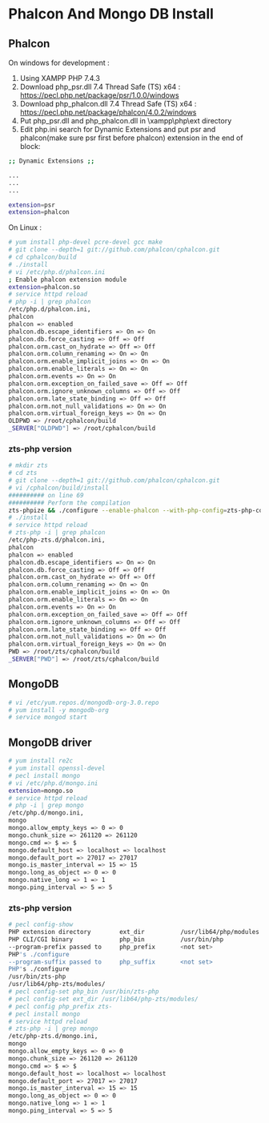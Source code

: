 # Phalcon And Mongo DB Install
## Phalcon
On windows for development :
1. Using XAMPP PHP 7.4.3
2. Download php_psr.dll 7.4 Thread Safe (TS) x64 : https://pecl.php.net/package/psr/1.0.0/windows
3. Download php_phalcon.dll 7.4 Thread Safe (TS) x64 : https://pecl.php.net/package/phalcon/4.0.2/windows
4. Put php_psr.dll and php_phalcon.dll in \xampp\php\ext directory
5. Edit php.ini search for Dynamic Extensions and put psr and phalcon(make sure psr first before phalcon) extension in the end of block:

```sh
;; Dynamic Extensions ;;

...
...
...

extension=psr
extension=phalcon
```

On Linux :

```sh
# yum install php-devel pcre-devel gcc make
# git clone --depth=1 git://github.com/phalcon/cphalcon.git
# cd cphalcon/build
# ./install
# vi /etc/php.d/phalcon.ini
; Enable phalcon extension module
extension=phalcon.so
# service httpd reload
# php -i | grep phalcon
/etc/php.d/phalcon.ini,
phalcon
phalcon => enabled
phalcon.db.escape_identifiers => On => On
phalcon.db.force_casting => Off => Off
phalcon.orm.cast_on_hydrate => Off => Off
phalcon.orm.column_renaming => On => On
phalcon.orm.enable_implicit_joins => On => On
phalcon.orm.enable_literals => On => On
phalcon.orm.events => On => On
phalcon.orm.exception_on_failed_save => Off => Off
phalcon.orm.ignore_unknown_columns => Off => Off
phalcon.orm.late_state_binding => Off => Off
phalcon.orm.not_null_validations => On => On
phalcon.orm.virtual_foreign_keys => On => On
OLDPWD => /root/cphalcon/build
_SERVER["OLDPWD"] => /root/cphalcon/build
```
### zts-php version

```sh
# mkdir zts
# cd zts
# git clone --depth=1 git://github.com/phalcon/cphalcon.git
# vi /cphalcon/build/install
########## on line 69
########## Perform the compilation
zts-phpize && ./configure --enable-phalcon --with-php-config=zts-php-config && make && make install && echo -e "\nThanks for compiling Phalcon!\nBuild succeed: Please restart your web server to complete the installation" 
# ./install
# service httpd reload
# zts-php -i | grep phalcon
/etc/php-zts.d/phalcon.ini,
phalcon
phalcon => enabled
phalcon.db.escape_identifiers => On => On
phalcon.db.force_casting => Off => Off
phalcon.orm.cast_on_hydrate => Off => Off
phalcon.orm.column_renaming => On => On
phalcon.orm.enable_implicit_joins => On => On
phalcon.orm.enable_literals => On => On
phalcon.orm.events => On => On
phalcon.orm.exception_on_failed_save => Off => Off
phalcon.orm.ignore_unknown_columns => Off => Off
phalcon.orm.late_state_binding => Off => Off
phalcon.orm.not_null_validations => On => On
phalcon.orm.virtual_foreign_keys => On => On
PWD => /root/zts/cphalcon/build
_SERVER["PWD"] => /root/zts/cphalcon/build
```


## MongoDB

```sh
# vi /etc/yum.repos.d/mongodb-org-3.0.repo
# yum install -y mongodb-org
# service mongod start
```

## MongoDB driver

```sh
# yum install re2c
# yum install openssl-devel
# pecl install mongo
# vi /etc/php.d/mongo.ini
extension=mongo.so
# service httpd reload
# php -i | grep mongo
/etc/php.d/mongo.ini,
mongo
mongo.allow_empty_keys => 0 => 0
mongo.chunk_size => 261120 => 261120
mongo.cmd => $ => $
mongo.default_host => localhost => localhost
mongo.default_port => 27017 => 27017
mongo.is_master_interval => 15 => 15
mongo.long_as_object => 0 => 0
mongo.native_long => 1 => 1
mongo.ping_interval => 5 => 5
```
### zts-php version

```sh
# pecl config-show
PHP extension directory        ext_dir          /usr/lib64/php/modules
PHP CLI/CGI binary             php_bin          /usr/bin/php
--program-prefix passed to     php_prefix       <not set>
PHP's ./configure
--program-suffix passed to     php_suffix       <not set>
PHP's ./configure
/usr/bin/zts-php
/usr/lib64/php-zts/modules/
# pecl config-set php_bin /usr/bin/zts-php
# pecl config-set ext_dir /usr/lib64/php-zts/modules/
# pecl config php_prefix zts-    
# pecl install mongo
# service httpd reload
# zts-php -i | grep mongo
/etc/php-zts.d/mongo.ini,
mongo
mongo.allow_empty_keys => 0 => 0
mongo.chunk_size => 261120 => 261120
mongo.cmd => $ => $
mongo.default_host => localhost => localhost
mongo.default_port => 27017 => 27017
mongo.is_master_interval => 15 => 15
mongo.long_as_object => 0 => 0
mongo.native_long => 1 => 1
mongo.ping_interval => 5 => 5
```